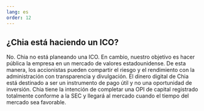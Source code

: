 ```yaml
---
lang: es
order: 12
---
```


¿Chia está haciendo un ICO?
-----------------------

No. Chia no está planeando una ICO. En cambio, nuestro objetivo es hacer pública la empresa en un mercado de valores estadounidense. De esta manera, los accionistas pueden compartir el riesgo y el rendimiento con la administración con transparencia y divulgación. El dinero digital de Chia está destinado a ser un instrumento de pago útil y no una oportunidad de inversión. Chia tiene la intención de completar una OPI de capital registrado totalmente conforme a la SEC y llegará al mercado cuando el tiempo del mercado sea favorable.

